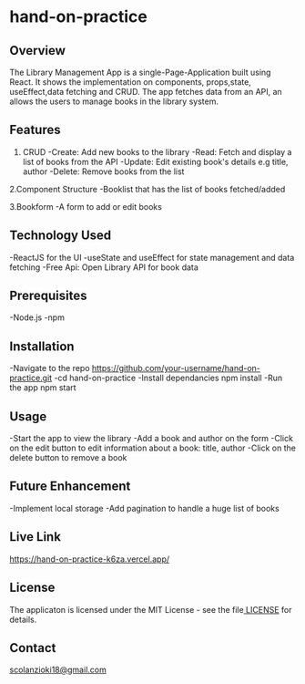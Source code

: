 # hand-on-practice
## Overview
The Library Management App is a single-Page-Application built using React.
It shows the implementation on components, props,state, useEffect,data fetching and CRUD.
The app fetches data from an API, an allows the users to manage books in the library system.

## Features
1. CRUD
-Create: Add new books to the library
-Read: Fetch and display a list of books from the API
-Update: Edit existing book's details e.g title, author
-Delete: Remove books from the list

2.Component Structure
-Booklist that has the list of books fetched/added

3.Bookform
-A form to add or edit books 

## Technology Used
-ReactJS for the UI
-useState and useEffect for state management and data fetching
-Free Api: Open Library API for book data

## Prerequisites
-Node.js
-npm

## Installation
-Navigate to the repo https://github.com/your-username/hand-on-practice.git
-cd hand-on-practice
-Install dependancies npm install
-Run the app npm start

## Usage
-Start the app to view the library
-Add a book and author on the form
-Click on the edit button to edit information about a book: title, author
-Click on the delete button to remove a book

## Future Enhancement
-Implement local storage
-Add pagination to handle a huge list of books

## Live Link
https://hand-on-practice-k6za.vercel.app/

## License
The applicaton is licensed under the MIT License - see the file[ LICENSE](https://github.com/Nzyoki/ecommerce-cart-2/blob/master/LICENSE) for details.

## Contact
scolanzioki18@gmail.com


